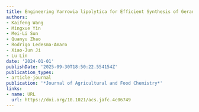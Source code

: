 ```yaml
---
title: Engineering Yarrowia lipolytica for Efficient Synthesis of Geranylgeraniol
authors:
- Kaifeng Wang
- Mingxue Yin
- Mei-Li Sun
- Quanyu Zhao
- Rodrigo Ledesma‐Amaro
- Xiao‐Jun Ji
- Lu Lin
date: '2024-01-01'
publishDate: '2025-09-30T18:50:22.554154Z'
publication_types:
- article-journal
publication: '*Journal of Agricultural and Food Chemistry*'
links:
- name: URL
  url: https://doi.org/10.1021/acs.jafc.4c06749
---
```

